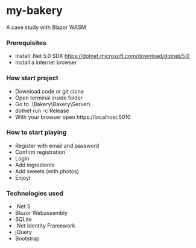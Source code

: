 # my-bakery
A case study with Blazor WASM

### Prerequisites
- Install .Net 5.0 SDK https://dotnet.microsoft.com/download/dotnet/5.0
- Install a internet browser

### How start project
- Download code or git clone
- Open terminal inside folder 
- Go to .\Bakery\Bakery\Server\
- dotnet run -c Release
- With your browser open https://localhost:5010

### How to start playing
- Register with email and password
- Confirm registration
- Login
- Add ingredients
- Add sweets (with photos)
- Enjoy!

### Technologies used
- .Net 5
- Blazor Webassembly
- SQLite
- .Net Identity Framework
- jQuery
- Bootstrap
